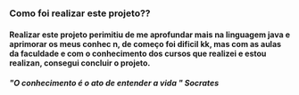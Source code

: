 ### Como  foi realizar este projeto??
#### Realizar este projeto  perimitiu de me aprofundar mais na linguagem java e aprimorar os meus conhec n, de começo foi dificil kk, mas com as aulas da faculdade e com  o conhecimento dos cursos que realizei e estou realizan, consegui concluir o projeto.
##### "O conhecimento é o ato de entender a vida " Socrates 
